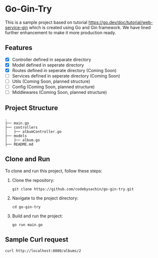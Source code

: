# Go-Gin-Try

This is a sample project based on tutorial https://go.dev/doc/tutorial/web-service-gin which is created using Go and Gin framework. We have lined further enhancement to make it more production ready.

## Features

- [x] Controller defined in separate directory
- [x] Model defined in seperate directory
- [x] Routes defined in seperate directory (Coming Soon)
- [ ] Services defined in seperate directory (Coming Soon)
- [ ] Utils  (Coming Soon, planned structure)
- [ ] Config (Coming Soon, planned structure)
- [ ] Middlewares (Coming Soon, planned structure)

## Project Structure

```
.
├── main.go
├── controllers
│   ├── albumController.go
├── models
│   ├── album.go
├── README.md
```

## Clone and Run

To clone and run this project, follow these steps:

1. Clone the repository:
    ```
    git clone https://github.com/codebysachin/go-gin-try.git
    ```

2. Navigate to the project directory:
    ```
    cd go-gin-try
    ```

3. Build and run the project:
    ```
    go run main.go
    ```

## Sample Curl request
```curl http://localhost:8080/albums/2```
